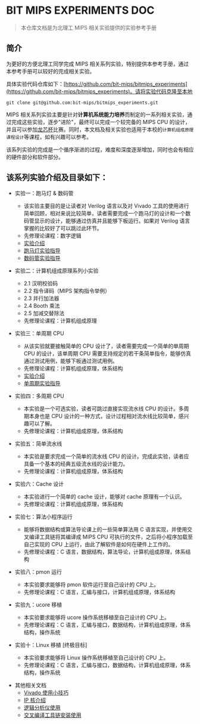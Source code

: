 # BIT MIPS EXPERIMENTS DOC

> 本仓库文档是为北理工 MIPS 相关实验提供的实验参考手册

## 简介

为更好的方便北理工同学完成 MIPS 相关系列实验，特别提供本参考手册，通过本参考手册可以较好的完成相关实验。

具体实验代码仓库如下：[https://github.com/bit-mips/bitmips_experiments](https://github.com/bit-mips/bitmips_experiments)。请将实验代码克隆至本地

```
git clone git@github.com:bit-mips/bitmips_experiments.git
```

MIPS 相关系列实验主要是针对**计算机系统能力培养**而制定的一系列相关实验，通过完成这些实验，逐步"进阶"，最终可以完成一个较完备的 MIPS CPU 的设计，并且可以参加[龙芯杯](http://www.nscscc.org/)比赛。同时，本文档及相关实验也适用于本校的`计算机组成原理课程设计`等课程，如有兴趣可以参考。

该系列实验的完成是一个循序渐进的过程，难度和深度逐渐增加，同时也会有相应的硬件部分和软件部分。

## 该系列实验介绍及目录如下：

- 实验一：跑马灯 & 数码管
    - 该实验主要目的是让读者对 Verilog 语言以及对 Vivado 工具的使用进行简单回顾，相对来说比较简单，读者需要完成一个跑马灯的设计和一个数码管显示的设计，能够通过仿真并且能够下板运行。如果对 Verilog 语言掌握的比较好了可以跳过此环节。
    - 先修理论课程：数字逻辑
    - [实验介绍](./lab1/introduction.md)
    - [跑马灯实验指导](./lab1/led.md)
    - [数码管实验指导](./lab1/num_led.md)

- 实验二：计算机组成原理系列小实验
    - 2.1 汉明校验码
    - 2.2 指令译码（MIPS 架构指令举例）
    - 2.3 并行加法器
    - 2.4 Booth 乘法
    - 2.5 加减交替除法
    - 先修理论课程：计算机组成原理

- 实验三：单周期 CPU
    - 从该实验就要接触简单的 CPU 设计了，读者需要完成一个简单的单周期 CPU 的设计，该单周期 CPU 需要支持规定的若干条简单指令，能够仿真通过测试用例，能够下板通过测试用例。
    - 先修理论课程：计算机组成原理，体系结构
    - [实验介绍](./lab3/introduction.md)
    - [单周期实验指导](./lab3/singlecycle.md)

- 实验四：多周期 CPU
    - 本实验是一个可选实验，读者可跳过直接实现流水线 CPU 的设计。多周期本身也是 CPU 设计的一种方式，设计过程相对流水线比较简单，感兴趣可以了解。
    - 先修理论课程：计算机组成原理，体系结构

- 实验五：简单流水线
    - 本实验是要求完成一个简单的流水线 CPU 的设计。完成此实验，读者应具备一个基本的经典五级流水线的设计能力。
    - 先修理论课程：计算机组成原理，体系结构

- 实验六：Cache 设计
    - 本实验进行一个简单的 cache 设计，能够对 cache 原理有一个认识。
    - 先修理论课程：计算机组成原理，体系结构

- 实验七：算法小程序运行
    - 能够将数据结构或算法导论课上的一些简单算法用 C 语言实现，并使用交叉编译工具链将其编译成 MIPS CPU 可执行的文件，之后将小程序加载至自己实现的 CPU 上运行，由此了解软件是如何在硬件上工作的。
    - 先修理论课程：C 语言，数据结构，算法导论，计算机组成原理，体系结构

- 实验八：pmon 运行
    - 本实验要求能够将 pmon 软件运行至自己设计的 CPU 上。
    - 先修理论课程：C 语言，汇编与接口，计算机组成原理，体系结构

- 实验九：ucore 移植
    - 本实验要求能够将 ucore 操作系统移植至自己设计的 CPU 上。
    - 先修理论课程：C 语言，汇编与接口，数据结构，计算机组成原理，体系结构，操作系统

- 实验十：Linux 移植 [终极目标]
    - 本实验要求能够将 Linux 操作系统移植至自己设计的 CPU 上。
    - 先修理论课程：C 语言，汇编与接口，数据结构，计算机组成原理，体系结构，操作系统

<!-- 9. 实验九：完备 soc 设计
    - 本实验要求能够自己设计一个 soc 与自实现 cpu 形成一个硬件系统，不使用龙芯提供的 soc，最终还能运行起操作系统。
    - 先修理论课程： C 语言，汇编与接口，数据结构，体系结构，计算机组成原理，操作系统 -->

- 其他相关文档
    - [Vivado 使用小技巧](./others/vivado_skill.md)
    - [IP 核介绍](./others/ip.md)
    - [逻辑分析仪使用]()
    - [交叉编译工具链安装使用](./others/cross_compiler.md)

## 

